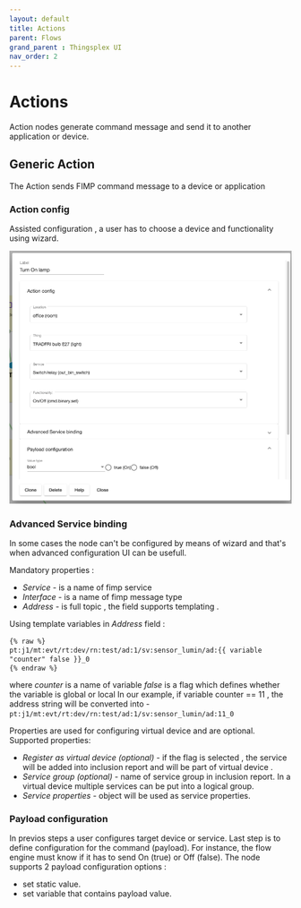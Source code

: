 ```yaml
---
layout: default
title: Actions
parent: Flows
grand_parent : Thingsplex UI
nav_order: 2
---
```


# Actions

Action nodes generate command message and send it to another application or device.

## Generic Action

The Action sends FIMP command message to a device or application

### Action config 

Assisted configuration , a user has to choose a device and functionality using wizard.

 ![Generic action](img/node-action-config-1.png)



### Advanced Service binding 

 In some cases the node can't be configured by means of wizard and that's when advanced configuration UI can be usefull.
 
 Mandatory properties : 
 
 - *Service* - is a name of fimp service 
 - *Interface* - is a name of fimp message type 
 - *Address* - is full topic , the field supports templating . 
 
 Using template variables in *Address* field :
 
 ```
 {% raw %}
 pt:j1/mt:evt/rt:dev/rn:test/ad:1/sv:sensor_lumin/ad:{{ variable "counter" false }}_0
 {% endraw %}
 ```

 where *counter* is a name of variable 
 *false* is a flag which defines whether the variable is global or local
  In our example, if variable counter == 11 , the address string will be converted into - 
 `pt:j1/mt:evt/rt:dev/rn:test/ad:1/sv:sensor_lumin/ad:11_0` 
 
 
 Properties are used for configuring virtual device and are optional. 
 Supported properties:
  - *Register as virtual device (optional)* - if the flag is selected , the service will be added into inclusion report and will be part of virtual device .
 - *Service group (optional)* - name of service group in inclusion report. In a virtual device multiple services can be put into a logical group.
 - *Service properties* - object will be used as service properties. 
 
  
### Payload configuration 

In previos steps a user configures target device or service. Last step is to define configuration for the command (payload). For instance, the flow engine must know if it has to send On (true) or Off (false).
The node supports 2 payload configuration options :
 * set static value.
 * set variable that contains payload value. 


 